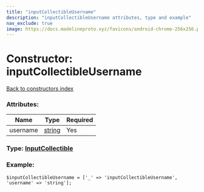 ```yaml
---
title: "inputCollectibleUsername"
description: "inputCollectibleUsername attributes, type and example"
nav_exclude: true
image: https://docs.madelineproto.xyz/favicons/android-chrome-256x256.png
---
```

# Constructor: inputCollectibleUsername  
[Back to constructors index](/API_docs/constructors/index.html)



### Attributes:

| Name     |    Type       | Required |
|----------|---------------|----------|
|username|[string](/API_docs/types/string.html) | Yes|



### Type: [InputCollectible](/API_docs/types/InputCollectible.html)


### Example:

```
$inputCollectibleUsername = ['_' => 'inputCollectibleUsername', 'username' => 'string'];
```  
